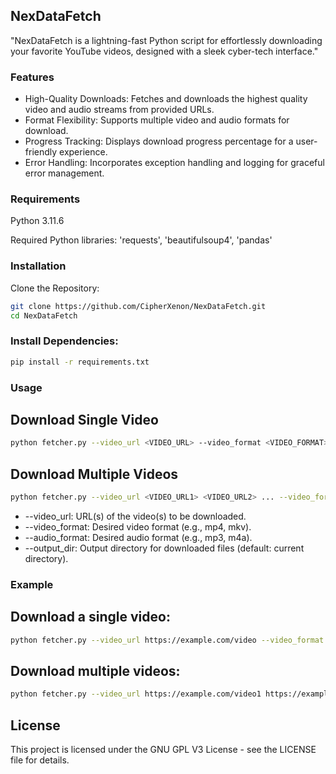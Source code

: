 ## NexDataFetch
"NexDataFetch is a lightning-fast Python script for effortlessly downloading your favorite YouTube videos, designed with a sleek cyber-tech interface."


### Features
- High-Quality Downloads: Fetches and downloads the highest quality video and audio streams from provided URLs.
- Format Flexibility: Supports multiple video and audio formats for download.
- Progress Tracking: Displays download progress percentage for a user-friendly experience.
- Error Handling: Incorporates exception handling and logging for graceful error management.


### Requirements
Python 3.11.6


Required Python libraries: 'requests', 'beautifulsoup4', 'pandas'


### Installation
Clone the Repository:

```bash
git clone https://github.com/CipherXenon/NexDataFetch.git
cd NexDataFetch
```

### Install Dependencies:

```bash
pip install -r requirements.txt
```

### Usage

## Download Single Video
```bash
python fetcher.py --video_url <VIDEO_URL> --video_format <VIDEO_FORMAT> --audio_format <AUDIO_FORMAT> --output_dir <OUTPUT_DIRECTORY>
```

## Download Multiple Videos
```bash
python fetcher.py --video_url <VIDEO_URL1> <VIDEO_URL2> ... --video_format <VIDEO_FORMAT> --audio_format <AUDIO_FORMAT> --output_dir <OUTPUT_DIRECTORY>
```

- --video_url: URL(s) of the video(s) to be downloaded.
- --video_format: Desired video format (e.g., mp4, mkv).
- --audio_format: Desired audio format (e.g., mp3, m4a).
- --output_dir: Output directory for downloaded files (default: current directory).


### Example

## Download a single video:

``` bash
python fetcher.py --video_url https://example.com/video --video_format mp4 --audio_format mp3 --output_dir ./downloads
```

## Download multiple videos:

``` bash
python fetcher.py --video_url https://example.com/video1 https://example.com/video2 --video_format mkv --audio_format m4a --output_dir ./downloads
```

## License
This project is licensed under the GNU GPL V3 License - see the LICENSE file for details.

